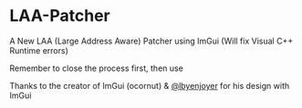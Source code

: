# LAA-Patcher
A New LAA (Large Address Aware) Patcher using ImGui (Will fix Visual C++ Runtime errors)

Remember to close the process first, then use

Thanks to the creator of ImGui (ocornut) & [@lbyenjoyer](https://github.com/lbyenjoyer) for his design with ImGui
